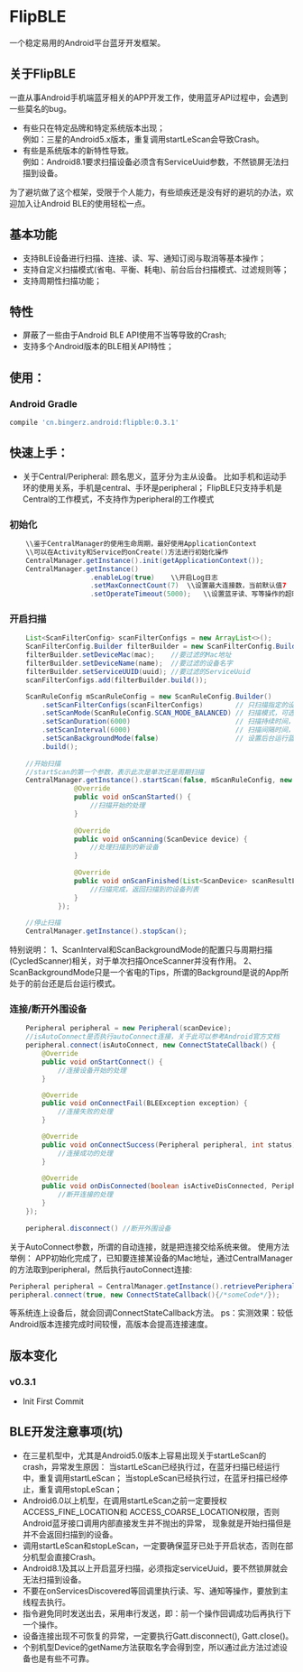 # FlipBLE
一个稳定易用的Android平台蓝牙开发框架。

## 关于FlipBLE
一直从事Android手机端蓝牙相关的APP开发工作，使用蓝牙API过程中，会遇到一些莫名的bug。
 - 有些只在特定品牌和特定系统版本出现；  
   例如：三星的Android5.x版本，重复调用startLeScan会导致Crash。
 - 有些是系统版本的新特性导致。  
   例如：Android8.1要求扫描设备必须含有ServiceUuid参数，不然锁屏无法扫描到设备。 
    
 为了避坑做了这个框架，受限于个人能力，有些顽疾还是没有好的避坑的办法，欢迎加入让Android BLE的使用轻松一点。

## 基本功能
 - 支持BLE设备进行扫描、连接、读、写、通知订阅与取消等基本操作；
 - 支持自定义扫描模式(省电、平衡、耗电)、前台后台扫描模式、过滤规则等；
 - 支持周期性扫描功能；

## 特性
 - 屏蔽了一些由于Android BLE API使用不当等导致的Crash;
 - 支持多个Android版本的BLE相关API特性；

## 使用：
### Android Gradle
```groovy
compile 'cn.bingerz.android:flipble:0.3.1'
```

## 快速上手：
 - 关于Central/Peripheral: 顾名思义，蓝牙分为主从设备。
 比如手机和运动手环的使用关系，手机是central、手环是peripheral；
 FlipBLE只支持手机是Central的工作模式，不支持作为peripheral的工作模式
 
### 初始化

```java
    \\鉴于CentralManager的使用生命周期，最好使用ApplicationContext
    \\可以在Activity和Service的onCreate()方法进行初始化操作
    CentralManager.getInstance().init(getApplicationContext());
    CentralManager.getInstance()
                    .enableLog(true)    \\开启Log日志
                    .setMaxConnectCount(7)  \\设置最大连接数，当前默认值7
                    .setOperateTimeout(5000);   \\设置蓝牙读、写等操作的超时时间
```
### 开启扫描
```java
    List<ScanFilterConfig> scanFilterConfigs = new ArrayList<>();
    ScanFilterConfig.Builder filterBuilder = new ScanFilterConfig.Builder();
    filterBuilder.setDeviceMac(mac);    //要过滤的Mac地址
    filterBuilder.setDeviceName(name);  //要过滤的设备名字
    filterBuilder.setServiceUUID(uuid); //要过滤的ServiceUuid
    scanFilterConfigs.add(filterBuilder.build());

    ScanRuleConfig mScanRuleConfig = new ScanRuleConfig.Builder()
        .setScanFilterConfigs(scanFilterConfigs)        // 只扫描指定的设备，可选
        .setScanMode(ScanRuleConfig.SCAN_MODE_BALANCED) // 扫描模式，可选 默认值：低间隔扫描
        .setScanDuration(6000)                          // 扫描持续时间，可选
        .setScanInterval(6000)                          // 扫描间隔时间，可选
        .setScanBackgroundMode(false)                   // 设置后台运行蓝牙扫描，可选 默认值是false
        .build();
    
    //开始扫描
    //startScan的第一个参数，表示此次是单次还是周期扫描
    CentralManager.getInstance().startScan(false, mScanRuleConfig, new ScanCallback() {
                @Override
                public void onScanStarted() {
                    //扫描开始的处理
                }
    
                @Override
                public void onScanning(ScanDevice device) {
                    //处理扫描到的新设备
                }
    
                @Override
                public void onScanFinished(List<ScanDevice> scanResultList) {
                    //扫描完成，返回扫描到的设备列表
                }
            });
    
    //停止扫描
    CentralManager.getInstance().stopScan();
```
特别说明：
1、ScanInterval和ScanBackgroundMode的配置只与周期扫描(CycledScanner)相关，对于单次扫描OnceScanner并没有作用。
2、ScanBackgroundMode只是一个省电的Tips，所谓的Background是说的App所处于的前台还是后台运行模式。

### 连接/断开外围设备
```java
    Peripheral peripheral = new Peripheral(scanDevice);
    //isAutoConnect是否执行autoConnect连接，关于此可以参考Android官方文档
    peripheral.connect(isAutoConnect, new ConnectStateCallback() {
        @Override
        public void onStartConnect() {
            //连接设备开始的处理
        }

        @Override
        public void onConnectFail(BLEException exception) {
            //连接失败的处理
        }

        @Override
        public void onConnectSuccess(Peripheral peripheral, int status) {
            //连接成功的处理
        }

        @Override
        public void onDisConnected(boolean isActiveDisConnected, Peripheral peripheral, int status) {
            //断开连接的处理
        }
    });
    
    peripheral.disconnect() //断开外围设备
```
关于AutoConnect参数，所谓的自动连接，就是把连接交给系统来做。
使用方法举例：
APP初始化完成了，已知要连接某设备的Mac地址，通过CentralManager的方法取到peripheral，然后执行autoConnect连接:
```java
Peripheral peripheral = CentralManager.getInstance().retrievePeripheral(address);
peripheral.connect(true, new ConnectStateCallback(){/*someCode*/});
```
等系统连上设备后，就会回调ConnectStateCallback方法。
ps：实测效果：较低Android版本连接完成时间较慢，高版本会提高连接速度。

## 版本变化
### v0.3.1
 - Init First Commit
 
## BLE开发注意事项(坑)
 - 在三星机型中，尤其是Android5.0版本上容易出现关于startLeScan的crash，异常发生原因：
	当startLeScan已经执行过，在蓝牙扫描已经运行中，重复调用startLeScan；
	当stopLeScan已经执行过，在蓝牙扫描已经停止，重复调用stopLeScan；
 - Android6.0以上机型，在调用startLeScan之前一定要授权ACCESS_FINE_LOCATION和
   	ACCESS_COARSE_LOCATION权限，否则Android蓝牙接口调用内部直接发生并不抛出的异常，
   	现象就是开始扫描但是并不会返回扫描到的设备。
 - 调用startLeScan和stopLeScan，一定要确保蓝牙已处于开启状态，否则在部分机型会直接Crash。
 - Android8.1及其以上开启蓝牙扫描，必须指定serviceUuid，要不然锁屏就会无法扫描到设备。
 - 不要在onServicesDiscovered等回调里执行读、写、通知等操作，要放到主线程去执行。
 - 指令避免同时发送出去，采用串行发送，即：前一个操作回调成功后再执行下一个操作。
 - 设备连接出现不可恢复的异常，一定要执行Gatt.disconnect(), Gatt.close()。
 - 个别机型Device的getName方法获取名字会得到空，所以通过此方法过滤设备也是有些不可靠。


